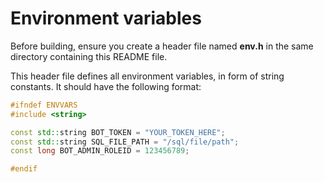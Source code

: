 # Environment variables
Before building, ensure you create a header file named **env.h** in the same directory containing this README file.

This header file defines all environment variables, in form of string constants. It should have the following format:
```cpp
#ifndef ENVVARS
#include <string>

const std::string BOT_TOKEN = "YOUR_TOKEN_HERE";
const std::string SQL_FILE_PATH = "/sql/file/path";
const long BOT_ADMIN_ROLEID = 123456789;

#endif
```